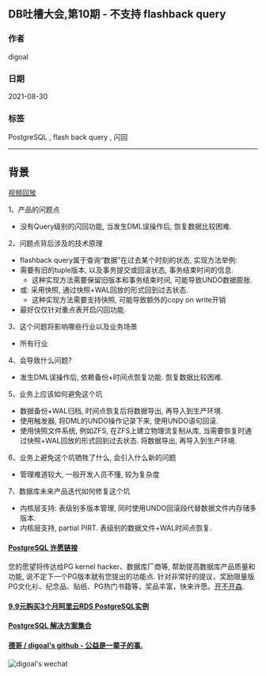 ## DB吐槽大会,第10期 - 不支持 flashback query   
         
### 作者                        
digoal      
        
### 日期      
2021-08-30      
         
### 标签           
PostgreSQL , flash back query , 闪回   
       
----      
       
## 背景                    
[视频回放](https://www.bilibili.com/video/BV1GM4y15766/)        
      
1、产品的问题点            
- 没有Query级别的闪回功能, 当发生DML误操作后, 恢复数据比较困难.    
            
2、问题点背后涉及的技术原理      
- flashback query属于查询“数据”在过去某个时刻的状态, 实现方法举例:   
- 需要有旧的tuple版本, 以及事务提交或回滚状态, 事务结束时间的信息.   
    - 这种实现方法需要保留旧版本和事务结束时间, 可能导致UNDO数据膨胀.   
- 或: 采用快照, 通过快照+WAL回放的形式回到过去状态.   
    - 这种实现方法需要支持快照, 可能导致额外的copy on write开销  
- 最好仅仅针对重点表开启闪回功能.   
            
3、这个问题将影响哪些行业以及业务场景          
- 所有行业  
           
4、会导致什么问题?          
- 发生DML误操作后, 依赖备份+时间点恢复功能. 恢复数据比较困难.   
      
5、业务上应该如何避免这个坑         
- 数据备份+WAL归档, 时间点恢复后将数据导出, 再导入到生产环境.     
- 使用触发器, 将DML的UNDO操作记录下来, 使用UNDO语句回滚.   
- 使用快照文件系统, 例如ZFS, 在ZFS上建立物理流复制从库, 当需要恢复时通过快照+WAL回放的形式回到过去状态. 将数据导出, 再导入到生产环境.    
                
6、业务上避免这个坑牺牲了什么, 会引入什么新的问题          
- 管理难道较大, 一般开发人员不懂, 较为复杂度  
                  
7、数据库未来产品迭代如何修复这个坑    
- 内核层支持: 表级别多版本管理, 同时使用UNDO回滚段代替数据文件内存储多版本.  
- 内核层支持, partial PIRT. 表级别的数据文件+WAL时间点恢复.  
    
  
  
  
#### [PostgreSQL 许愿链接](https://github.com/digoal/blog/issues/76 "269ac3d1c492e938c0191101c7238216")
您的愿望将传达给PG kernel hacker、数据库厂商等, 帮助提高数据库产品质量和功能, 说不定下一个PG版本就有您提出的功能点. 针对非常好的提议，奖励限量版PG文化衫、纪念品、贴纸、PG热门书籍等，奖品丰富，快来许愿。[开不开森](https://github.com/digoal/blog/issues/76 "269ac3d1c492e938c0191101c7238216").  
  
  
#### [9.9元购买3个月阿里云RDS PostgreSQL实例](https://www.aliyun.com/database/postgresqlactivity "57258f76c37864c6e6d23383d05714ea")
  
  
#### [PostgreSQL 解决方案集合](https://yq.aliyun.com/topic/118 "40cff096e9ed7122c512b35d8561d9c8")
  
  
#### [德哥 / digoal's github - 公益是一辈子的事.](https://github.com/digoal/blog/blob/master/README.md "22709685feb7cab07d30f30387f0a9ae")
  
  
![digoal's wechat](../pic/digoal_weixin.jpg "f7ad92eeba24523fd47a6e1a0e691b59")
  
